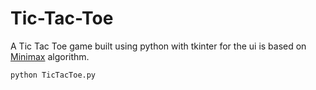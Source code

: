   # Tic-Tac-Toe 
  
  A Tic Tac Toe game built using python with tkinter for the ui is based on [Minimax](https://en.wikipedia.org/wiki/Minimax) algorithm.
  
  ```bash
python TicTacToe.py
```
    
  